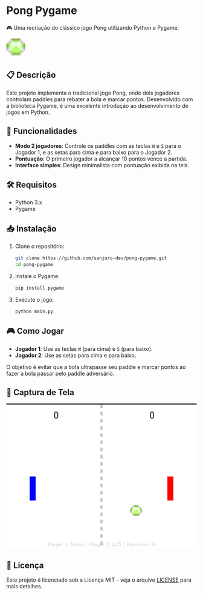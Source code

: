 # Pong Pygame

🎮 Uma recriação do clássico jogo Pong utilizando Python e Pygame.

<img src="https://github.com/sanjuro-dev/pong-pygame/blob/master/bola.png?raw=true" width="50">

## 📋 Descrição

Este projeto implementa o tradicional jogo Pong, onde dois jogadores controlam paddles para rebater a bola e marcar pontos. Desenvolvido com a biblioteca Pygame, é uma excelente introdução ao desenvolvimento de jogos em Python.

## 🚀 Funcionalidades

* **Modo 2 jogadores**: Controle os paddles com as teclas `W` e `S` para o Jogador 1, e as setas para cima e para baixo para o Jogador 2.
* **Pontuação**: O primeiro jogador a alcançar 10 pontos vence a partida.
* **Interface simples**: Design minimalista com pontuação exibida na tela.

## 🛠️ Requisitos

* Python 3.x
* Pygame

## 📥 Instalação

1. Clone o repositório:

   ```bash
   git clone https://github.com/sanjuro-dev/pong-pygame.git
   cd pong-pygame
   ```

2. Instale o Pygame:

   ```bash
   pip install pygame
   ```

3. Execute o jogo:

   ```bash
   python main.py
   ```

## 🎮 Como Jogar

* **Jogador 1**: Use as teclas `W` (para cima) e `S` (para baixo).
* **Jogador 2**: Use as setas para cima e para baixo.

O objetivo é evitar que a bola ultrapasse seu paddle e marcar pontos ao fazer a bola passar pelo paddle adversário.

## 📸 Captura de Tela

![Captura de Tela do Jogo](https://github.com/sanjuro-dev/pong-pygame/raw/main/screenshot.png)

## 📄 Licença

Este projeto é licenciado sob a Licença MIT - veja o arquivo [LICENSE](LICENSE) para mais detalhes.

